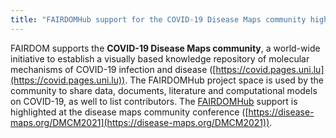 ```yaml
---
title: "FAIRDOMHub support for the COVID-19 Disease Maps community highlighted at the disease maps conference"
---
```


FAIRDOM supports the **COVID-19 Disease Maps community**, a world-wide initiative to establish a visually based knowledge
repository of molecular mechanisms of COVID-19 infection and disease ([https://covid.pages.uni.lu](https://covid.pages.uni.lu)). The FAIRDOMHub
project space is used by the community to share data, documents, literature and computational models on COVID-19, as
well to list contributors. The [FAIRDOMHub](/fairdomhub) support is highlighted at the disease maps community
conference ([https://disease-maps.org/DMCM2021](https://disease-maps.org/DMCM2021)). 